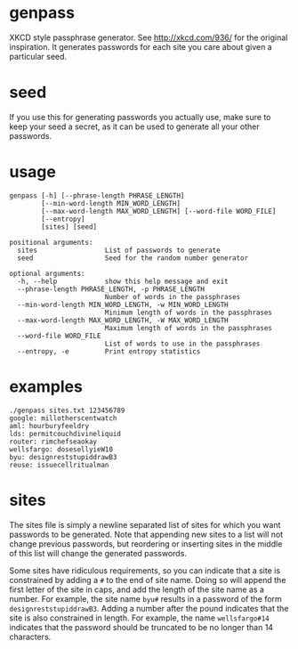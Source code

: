 genpass
=======

XKCD style passphrase generator. See http://xkcd.com/936/ for the original inspiration.
It generates passwords for each site you care about given a particular seed.

seed
====
If you use this for generating passwords you actually use, make sure to keep your seed
a secret, as it can be used to generate all your other passwords.

usage
=====
```
genpass [-h] [--phrase-length PHRASE_LENGTH]
        [--min-word-length MIN_WORD_LENGTH]
        [--max-word-length MAX_WORD_LENGTH] [--word-file WORD_FILE]
        [--entropy]
        [sites] [seed]

positional arguments:
  sites                 List of passwords to generate
  seed                  Seed for the random number generator

optional arguments:
  -h, --help            show this help message and exit
  --phrase-length PHRASE_LENGTH, -p PHRASE_LENGTH
                        Number of words in the passphrases
  --min-word-length MIN_WORD_LENGTH, -w MIN_WORD_LENGTH
                        Minimum length of words in the passphrases
  --max-word-length MAX_WORD_LENGTH, -W MAX_WORD_LENGTH
                        Maximum length of words in the passphrases
  --word-file WORD_FILE
                        List of words to use in the passphrases
  --entropy, -e         Print entropy statistics
```

examples
========
```
./genpass sites.txt 123456789
google: millotherscentwatch
aml: hourburyfeeldry
lds: permitcouchdivineliquid
router: rimchefseaokay
wellsfargo: dosesellyieW10
byu: designreststupiddrawB3
reuse: issuecellritualman
```

sites
=====

The sites file is simply a newline separated list of sites for which you want
passwords to be generated. Note that appending new sites to a list will not
change previous passwords, but reordering or inserting sites in the middle of
this list will change the generated passwords.

Some sites have ridiculous requirements, so you can indicate that a site is
constrained by adding a `#` to the end of site name. Doing so will append
the first letter of the site in caps, and add the length of the site name as
a number. For example, the site name `byu#` results in a password of the form
`designreststupiddrawB3`. Adding a number after the pound indicates that the
site is also constrained in length. For example, the name `wellsfargo#14`
indicates that the password should be truncated to be no longer than 14
characters.
